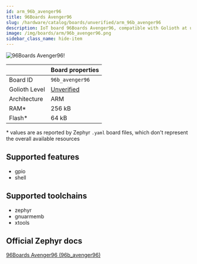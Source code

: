 ```yaml
---
id: arm_96b_avenger96
title: 96Boards Avenger96
slug: /hardware/catalog/boards/unverified/arm_96b_avenger96
description: IoT board 96Boards Avenger96, compatible with Golioth at unverified level.
image: /img/boards/arm/96b_avenger96.png
sidebar_class_name: hide-item
---
```


[//]: # (This is an auto-generated file, do not edit! Changes to it will be lost upon re-generation)

![96Boards Avenger96!](/img/boards/arm/96b_avenger96.png "96Boards Avenger96")

|                | Board properties     |
| -------------  | -------------------- |
| Board ID       | `96b_avenger96` |
| Golioth Level  | [Unverified](/hardware#unverified-boards) |
| Architecture   | ARM |
| RAM*           | 256 kB |
| Flash*         | 64 kB |

\* values are as reported by Zephyr `.yaml` board files, which don't represent the overall available resources



## Supported features

* gpio
* shell

## Supported toolchains

* zephyr
* gnuarmemb
* xtools

## Official Zephyr docs

[96Boards Avenger96 (96b_avenger96)](https://docs.zephyrproject.org/latest/boards/arm/96b_avenger96/doc/index.html)

